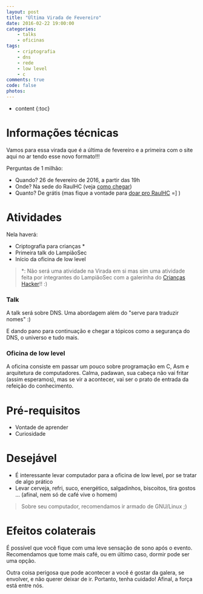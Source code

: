 ```yaml
---
layout: post
title: "Última Virada de Fevereiro"
date: 2016-02-22 19:00:00
categories: 
    - talks
    - oficinas
tags:
    - criptografia
    - dns
    - rede
    - low level
    - c
comments: true
code: false
photos:
---
```


* content
{:toc}

# Informações técnicas

Vamos para essa virada que é a última de fevereiro e a primeira com o site aqui no ar tendo esse novo formato!!!

Perguntas de 1 milhão:

* Quando? 26 de fevereiro de 2016, a partir das 19h
* Onde? Na sede do RaulHC (veja [como chegar][chegar])
* Quanto? De grátis (mas fique a vontade para [doar pro RaulHC][doar] =] )

# Atividades

Nela haverá:

* Criptografia para crianças *
* Primeira talk do LampiãoSec
* Início da oficina de low level

> *: Não será uma atividade na Virada em si mas sim uma atividade feita por integrantes do LampiãoSec com a galerinha do [Crianças Hacker][criancas]!! :)

### Talk

A talk será sobre DNS. Uma abordagem além do "serve para traduzir nomes" :)

E dando pano para continuação e chegar a tópicos como a segurança do DNS, o universo e tudo mais.

### Oficina de low level

A oficina consiste em passar um pouco sobre programação em C, Asm e arquitetura de computadores. Calma, padawan, sua cabeça não vai fritar (assim esperamos), mas se vir a acontecer, vai ser o prato de entrada da refeição do conhecimento. 

# Pré-requisitos

* Vontade de aprender
* Curiosidade

# Desejável

* É interessante levar computador para a oficina de low level, por se tratar de algo prático
* Levar cerveja, refri, suco, energético, salgadinhos, biscoitos, tira gostos ... (afinal, nem só de café vive o homem)

> Sobre seu computador, recomendamos ir armado de GNU/Linux ;)

# Efeitos colaterais

É possível que você fique com uma leve sensação de sono após o evento. Recomendamos que tome mais café, ou em último caso, dormir pode ser uma opção.

Outra coisa perigosa que pode acontecer a você é gostar da galera, se envolver, e não querer deixar de ir. Portanto, tenha cuidado! Afinal, a força está entre nós.

[chegar]: http://raulhc.cc/Doc/Sede#ComoChegar
[doar]: http://raulhc.cc/Doc/Doar
[criancas]: http://raulhc.cc/Agenda.2016-02-26-CriptografiaComCriancas
